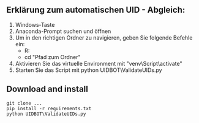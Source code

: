## Erklärung zum automatischen UID - Abgleich:

1) Windows-Taste
2) Anaconda-Prompt suchen und öffnen
3) Um in den richtigen Ordner zu navigieren, geben Sie folgende Befehle ein:
    - R:
    - cd "Pfad zum Ordner"
4) Aktivieren Sie das virtuelle Environment mit "venv\Script\activate"
5) Starten Sie das Script mit python UIDBOT\ValidateUIDs.py


## Download and install

`git clone ...` <br>
`pip install -r requirements.txt` <br>
`python UIDBOT\ValidateUIDs.py`